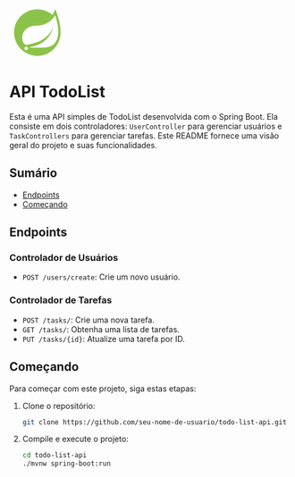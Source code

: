 <svg xmlns="http://www.w3.org/2000/svg" x="0px" y="0px" width="100" height="100" viewBox="0 0 48 48">
<path fill="#8bc34a" d="M43.982,23.635c0.069-4.261-0.891-9.328-2.891-15.273l-1.568-4.662l-2.13,4.433 c-0.114,0.237-0.244,0.469-0.38,0.698C33.514,5.827,28.974,4,24,4C12.954,4,4,12.954,4,24c0,11.046,8.954,20,20,20s20-8.954,20-20 C44,23.877,43.984,23.758,43.982,23.635z"></path><path fill="#fff" d="M39.385 32.558c-3.123 4.302-8.651 4.533-13.854 4.442H18.75h-1.938c4.428-1.593 7.063-1.972 9.754-3.4 5.068-2.665 10.078-8.496 11.121-14.562-1.93 5.836-7.779 10.85-13.109 12.889-3.652 1.393-10.248 2.745-10.248 2.745l-.267-.145C9.573 32.268 9.437 22.214 17.6 18.968c3.574-1.423 6.993-.641 10.854-1.593 4.122-1.012 8.89-4.208 10.83-8.375C41.456 15.667 44.07 26.106 39.385 32.558L39.385 32.558zM15.668 38.445C15.386 38.795 14.955 39 14.505 39c-.823 0-1.495-.677-1.495-1.5s.677-1.5 1.495-1.5c.341 0 .677.118.941.336C16.086 36.855 16.186 37.805 15.668 38.445L15.668 38.445z"></path>
</svg>

# API TodoList

Esta é uma API simples de TodoList desenvolvida com o Spring Boot. Ela consiste em dois controladores: `UserController` para gerenciar usuários e `TaskControllers` para gerenciar tarefas. Este README fornece uma visão geral do projeto e suas funcionalidades.

## Sumário

- [Endpoints](#endpoints)
- [Começando](#começando)

## Endpoints

### Controlador de Usuários

- `POST /users/create`: Crie um novo usuário.

### Controlador de Tarefas

- `POST /tasks/`: Crie uma nova tarefa.
- `GET /tasks/`: Obtenha uma lista de tarefas.
- `PUT /tasks/{id}`: Atualize uma tarefa por ID.

## Começando

Para começar com este projeto, siga estas etapas:

1. Clone o repositório:

   ```bash
   git clone https://github.com/seu-nome-de-usuario/todo-list-api.git

2. Compile e execute o projeto:
   
   ```bash
   cd todo-list-api
   ./mvnw spring-boot:run
